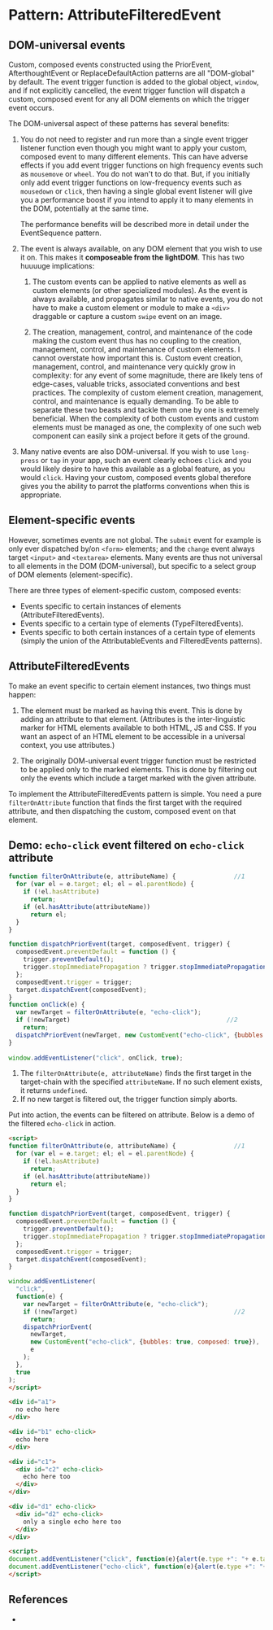 # Pattern: AttributeFilteredEvent

## DOM-universal events

Custom, composed events constructed using the PriorEvent, AfterthoughtEvent or ReplaceDefaultAction 
patterns are all "DOM-global" by default. The event trigger function is added to the global object, `window`,
and if not explicitly cancelled, the event trigger function will dispatch a custom, composed event for
any all DOM elements on which the trigger event occurs.

The DOM-universal aspect of these patterns has several benefits:

1. You do not need to register and run more than a single event trigger listener function 
   even though you might want to apply your custom, composed event to many different elements.
   This can have adverse effects if you add event trigger functions on high frequency events 
   such as `mousemove` or `wheel`. You do not wan't to do that. But, if you initially only add event 
   trigger functions on low-frequency events such as `mousedown` or `click`, then 
   having a single global event listener will give you a performance boost if you intend to apply it to
   many elements in the DOM, potentially at the same time.
                                                                                   
   The performance benefits will be described more in detail under the EventSequence pattern.
   
2. The event is always available, on any DOM element that you wish to use it on.
   This makes it **composeable from the lightDOM**. This has two huuuuge implications:
   
   1. The custom events can be applied to native elements as well as custom elements 
      (or other specialized modules). As the event is always available, and propagates similar to 
      native events, you do not have to make a custom element or module to make a `<div>` draggable
      or capture a custom `swipe` event on an image.
      
   2. The creation, management, control, and maintenance of the code making the custom event
      thus has no coupling to the creation, management, control, and maintenance of custom elements.
      I cannot overstate how important this is. Custom event creation, management, control, and maintenance
      very quickly grow in complexity: for any event of some magnitude, there are likely tens of edge-cases,
      valuable tricks, associated conventions and best practices. The complexity of custom element 
      creation, management, control, and maintenance is equally demanding. To be able to separate these
      two beasts and tackle them one by one is extremely beneficial. When the complexity of both custom 
      events and custom elements must be managed as one, the complexity of one such web component can 
      easily sink a project before it gets of the ground.

3. Many native events are also DOM-universal. If you wish to use `long-press` or `tap` in your app,
   such an event clearly echoes `click` and you would likely desire to have this available as a global
   feature, as you would `click`. Having your custom, composed events global therefore gives you the ability 
   to parrot the platforms conventions when this is appropriate.

## Element-specific events

However, sometimes events are not global. The `submit` event for example is only ever dispatched by/on 
`<form>` elements; and the `change` event always target `<input>` and `<textarea>` elements.
Many events are thus not universal to all elements in the DOM (DOM-universal), but specific to a select
group of DOM elements (element-specific).

There are three types of element-specific custom, composed events:
 * Events specific to certain instances of elements (AttributeFilteredEvents).
 * Events specific to a certain type of elements (TypeFilteredEvents).
 * Events specific to both certain instances of a certain type of elements (simply the union of the 
 AttributableEvents and FilteredEvents patterns).
 
## AttributeFilteredEvents

To make an event specific to certain element instances, two things must happen:

1. The element must be marked as having this event. This is done by adding an attribute to that element.
   (Attributes is the inter-linguistic marker for HTML elements available to both HTML, JS and CSS.
   If you want an aspect of an HTML element to be accessible in a universal context, you use attributes.)

2. The originally DOM-universal event trigger function must be restricted to be applied only to the 
   marked elements.
   This is done by filtering out only the events which include a target marked with the given attribute. 

To implement the AttributeFilteredEvents pattern is simple. You need a pure `filterOnAttribute` function 
that finds the first target with the required attribute, and then dispatching the custom, composed event
on that element.

## Demo: `echo-click` event filtered on `echo-click` attribute
   
```javascript
function filterOnAttribute(e, attributeName) {                //1
  for (var el = e.target; el; el = el.parentNode) {
    if (!el.hasAttribute)
      return;
    if (el.hasAttribute(attributeName))
      return el;
  }
}

function dispatchPriorEvent(target, composedEvent, trigger) {   
  composedEvent.preventDefault = function () {                  
    trigger.preventDefault();
    trigger.stopImmediatePropagation ? trigger.stopImmediatePropagation() : trigger.stopPropagation();
  };
  composedEvent.trigger = trigger;                              
  target.dispatchEvent(composedEvent);                   
}
function onClick(e) {
  var newTarget = filterOnAttribute(e, "echo-click");
  if (!newTarget)                                           //2
    return;
  dispatchPriorEvent(newTarget, new CustomEvent("echo-click", {bubbles: true, composed: true}), e);
}
  
window.addEventListener("click", onClick, true);
```

1. The `filterOnAttribute(e, attributeName)` finds the first target in the target-chain with the
   specified `attributeName`. If no such element exists, it returns `undefined`.
2. If no new target is filtered out, the trigger function simply aborts.

Put into action, the events can be filtered on attribute. Below is a demo of the filtered `echo-click`
in action.

```html
<script>
function filterOnAttribute(e, attributeName) {                //1
  for (var el = e.target; el; el = el.parentNode) {
    if (!el.hasAttribute)
      return;
    if (el.hasAttribute(attributeName))
      return el;
  }
}

function dispatchPriorEvent(target, composedEvent, trigger) {   
  composedEvent.preventDefault = function () {                  
    trigger.preventDefault();
    trigger.stopImmediatePropagation ? trigger.stopImmediatePropagation() : trigger.stopPropagation();
  };
  composedEvent.trigger = trigger;                              
  target.dispatchEvent(composedEvent);                   
}

window.addEventListener(
  "click", 
  function(e) {
    var newTarget = filterOnAttribute(e, "echo-click");
    if (!newTarget)                                           //2
      return;
    dispatchPriorEvent(
      newTarget,                     
      new CustomEvent("echo-click", {bubbles: true, composed: true}), 
      e
    );
  }, 
  true
);
</script>

<div id="a1">
  no echo here
</div>

<div id="b1" echo-click>
  echo here
</div>

<div id="c1">
  <div id="c2" echo-click>
    echo here too
  </div>
</div>

<div id="d1" echo-click>
  <div id="d2" echo-click>
    only a single echo here too
  </div>
</div>

<script>
document.addEventListener("click", function(e){alert(e.type +": "+ e.target.id);});
document.addEventListener("echo-click", function(e){alert(e.type +": "+ e.target.id);});
</script>
```

## References

 * 
                                                                            